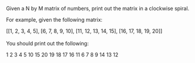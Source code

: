 Given a N by M matrix of numbers, print out the matrix in a clockwise spiral.

For example, given the following matrix:

[[1, 2, 3, 4, 5],
[6, 7, 8, 9, 10],
[11, 12, 13, 14, 15],
[16, 17, 18, 19, 20]]<br><br>
You should print out the following:

1
2
3
4
5
10
15
20
19
18
17
16
11
6
7
8
9
14
13
12
